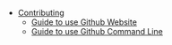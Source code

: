 - [Contributing](contributing/README.md)
  - [Guide to use Github Website](contributing/github-website.md)
  - [Guide to use Github Command Line](contributing/github-cli.md)
